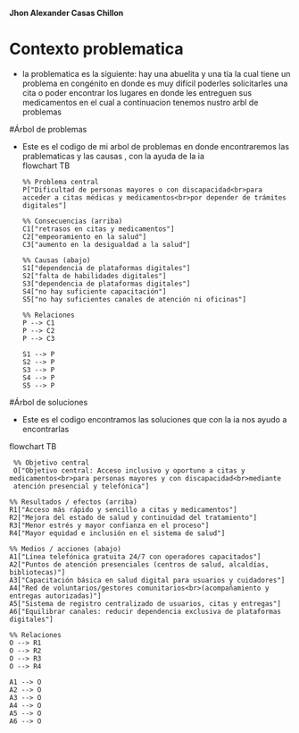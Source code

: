 **Jhon Alexander Casas Chillon**

# Contexto problematica 

* la problematica es la siguiente: hay una abuelita y una tía la cual tiene un problema en congénito en donde es muy difícil poderles solicitarles una cita o poder encontrar los lugares en donde les entreguen sus medicamentos en el cual a continuacion tenemos nustro arbl de problemas 

#Árbol de problemas 

* Este es el codigo de mi arbol de problemas en donde encontraremos las prablematicas y las causas , con la ayuda de la ia  
flowchart TB

      %% Problema central
      P["Dificultad de personas mayores o con discapacidad<br>para acceder a citas médicas y medicamentos<br>por depender de trámites digitales"]

      %% Consecuencias (arriba)
      C1["retrasos en citas y medicamentos"]
      C2["empeoramiento en la salud"]
      C3["aumento en la desigualdad a la salud"]

      %% Causas (abajo)
      S1["dependencia de plataformas digitales"]
      S2["falta de habilidades digitales"]
      S3["dependencia de plataformas digitales"]
      S4["no hay suficiente capacitación"]
      S5["no hay suficientes canales de atención ni oficinas"]

      %% Relaciones
      P --> C1
      P --> C2
      P --> C3

      S1 --> P
      S2 --> P
      S3 --> P
      S4 --> P
      S5 --> P

 
 #Árbol de soluciones 
 * Este es el codigo  encontramos las soluciones que con la ia nos ayudo a encontrarlas

flowchart TB

     %% Objetivo central
     O["Objetivo central: Acceso inclusivo y oportuno a citas y medicamentos<br>para personas mayores y con discapacidad<br>mediante 
     atención presencial y telefónica"]

    %% Resultados / efectos (arriba)
    R1["Acceso más rápido y sencillo a citas y medicamentos"]
    R2["Mejora del estado de salud y continuidad del tratamiento"]
    R3["Menor estrés y mayor confianza en el proceso"]
    R4["Mayor equidad e inclusión en el sistema de salud"]

    %% Medios / acciones (abajo)
    A1["Línea telefónica gratuita 24/7 con operadores capacitados"]
    A2["Puntos de atención presenciales (centros de salud, alcaldías, bibliotecas)"]
    A3["Capacitación básica en salud digital para usuarios y cuidadores"]
    A4["Red de voluntarios/gestores comunitarios<br>(acompañamiento y entregas autorizadas)"]
    A5["Sistema de registro centralizado de usuarios, citas y entregas"]
    A6["Equilibrar canales: reducir dependencia exclusiva de plataformas digitales"]

    %% Relaciones
    O --> R1
    O --> R2
    O --> R3
    O --> R4

    A1 --> O
    A2 --> O
    A3 --> O
    A4 --> O
    A5 --> O
    A6 --> O
          
 


